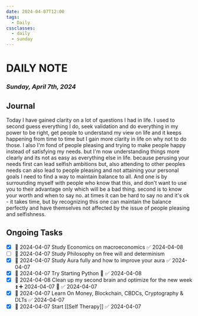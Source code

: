 ```yaml
---
date: 2024-04-07T12:00
tags:
  - Daily
cssclasses:
  - daily
  - sunday
---
```

# DAILY NOTE
### *Sunday, April 7th, 2024*

## Journal
Today I have gained clarity on a lot of questions I had in life. I used to second guess everything I do, seek validation and do everything in my power to be right, get people to understand my view on life and it keeps happening from time to time but I gain more clarity in life on why not to do those. I also I'm fond of people pleasing and trying to make people happy instead of satisfying my needs. but I'm now understanding things more clearly and its not as easy as everything else in life. because perusing your needs first can lead selfish ambitions but, also attending to other peoples needs can also lead to people pleasing and not attaining your personal goals I need to find a way to maintain balance to all. And one is by surrounding myself with people who know that this, and don't want to use you to their advantage only which will be a bad thing. second is to know your worth and when to say no. at times it can be hard to say no and it's ok - it takes time, but by recognizing this one can maintain the balance perfectly and have themselves not affected by the issue of people pleasing and selfishness.

## Ongoing Tasks
- [x] 🛫 2024-04-07 Study Economics on macroeconomics ✅ 2024-04-08
- [ ] 🛫 2024-04-07 Study Philosophy on free will and determinism
- [x] 🛫 2024-04-07 Study Aura fully and how to improve your aura ✅ 2024-04-07
- [x] 🛫 2024-04-07 Try Starting Python 🔼 ✅ 2024-04-08
- [x] 📅 2024-04-08 Clean up my second brain and optimize for the new week ⏫ ➕ 2024-04-07 🔁 ✅ 2024-04-07
- [x] 🛫 2024-04-07 Learn On Money, Blockchain, CBDCs, Cryptography & DLTs ✅ 2024-04-07
- [x] 🛫 2024-04-07 Start [[Self Therapy]] ✅ 2024-04-07